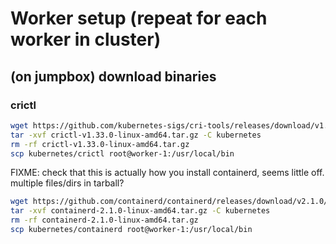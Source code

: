 # Worker setup (repeat for each worker in cluster)

## (on jumpbox) download binaries

### crictl

```bash
wget https://github.com/kubernetes-sigs/cri-tools/releases/download/v1.33.0/crictl-v1.33.0-linux-amd64.tar.gz
tar -xvf crictl-v1.33.0-linux-amd64.tar.gz -C kubernetes
rm -rf crictl-v1.33.0-linux-amd64.tar.gz
scp kubernetes/crictl root@worker-1:/usr/local/bin
```

FIXME: check that this is actually how you install containerd, seems little off. multiple files/dirs in tarball?
```bash
wget https://github.com/containerd/containerd/releases/download/v2.1.0/containerd-2.1.0-linux-amd64.tar.gz
tar -xvf containerd-2.1.0-linux-amd64.tar.gz -C kubernetes
rm -rf containerd-2.1.0-linux-amd64.tar.gz
scp kubernetes/containerd root@worker-1:/usr/local/bin
```
